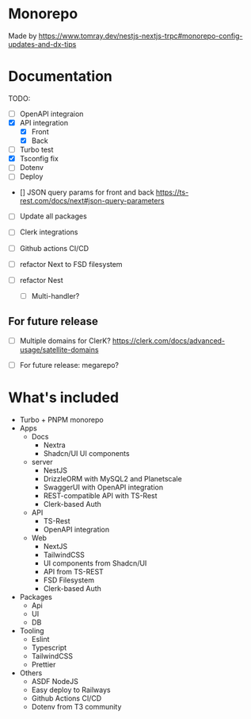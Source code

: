 # Monorepo
Made by https://www.tomray.dev/nestjs-nextjs-trpc#monorepo-config-updates-and-dx-tips
# Documentation
TODO:
- [ ] OpenAPI integraion
- [x] API integration
    - [x] Front
    - [x] Back
- [ ] Turbo test
- [x] Tsconfig fix
- [ ] Dotenv
- [ ] Deploy
- [] JSON query params for front and back https://ts-rest.com/docs/next#json-query-parameters 
- [ ] Update all packages
- [ ] Clerk integrations
- [ ] Github actions CI/CD

- [ ] refactor Next to FSD filesystem
- [ ] refactor Nest
    - [ ] Multi-handler?
## For future release
- [ ] Multiple domains for ClerK? https://clerk.com/docs/advanced-usage/satellite-domains
- [ ] For future release: megarepo?


# What's included
- Turbo + PNPM monorepo
- Apps
    - Docs
        - Nextra
        - Shadcn/UI UI components
    - server
        - NestJS
        - DrizzleORM with MySQL2 and Planetscale
        - SwaggerUI with OpenAPI integration
        - REST-compatible API with TS-Rest
        - Clerk-based Auth
    - API
        - TS-Rest
        - OpenAPI integration
    - Web
        - NextJS
        - TailwindCSS
        - UI components from Shadcn/UI
        - API from TS-REST
        - FSD Filesystem
        - Clerk-based Auth
- Packages
    - Api
    - UI
    - DB
- Tooling
    - Eslint
    - Typescript
    - TailwindCSS
    - Prettier
- Others
    - ASDF NodeJS
    - Easy deploy to Railways
    - Github Actions CI/CD
    - Dotenv from T3 community